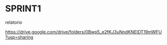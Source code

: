 # SPRINT1
relatorio

https://drive.google.com/drive/folders/0Bwp5_e2fKJ3uNndKNElDT19mWFU?usp=sharing
